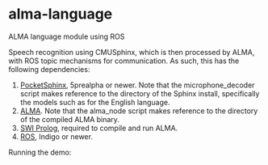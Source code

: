 # alma-language
ALMA language module using ROS

Speech recognition using CMUSphinx, which is then processed by ALMA, with ROS topic mechanisms for communication. As such, this has the following dependencies:
1) [PocketSphinx](https://github.com/cmusphinx/pocketsphinx), 5prealpha or newer. Note that the microphone_decoder script makes reference to the directory of the Sphinx install, specifically the models such as for the English language.
2) [ALMA](https://github.com/mclumd/Alma). Note that the alma_node script makes reference to the directory of the compiled ALMA binary.
3) [SWI Prolog](http://www.swi-prolog.org/), required to compile and run ALMA.
4) [ROS](http://www.ros.org/), Indigo or newer.

Running the demo:
